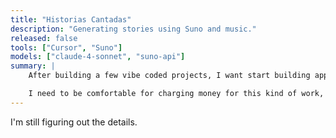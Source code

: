 ```yaml
---
title: "Historias Cantadas"
description: "Generating stories using Suno and music."
released: false
tools: ["Cursor", "Suno"]
models: ["claude-4-sonnet", "suno-api"]
summary: |
    After building a few vibe coded projects, I want start building apps that I can charge money for. 

    I need to be comfortable for charging money for this kind of work, even though it feels like fun. 
---
```


I'm still figuring out the details.